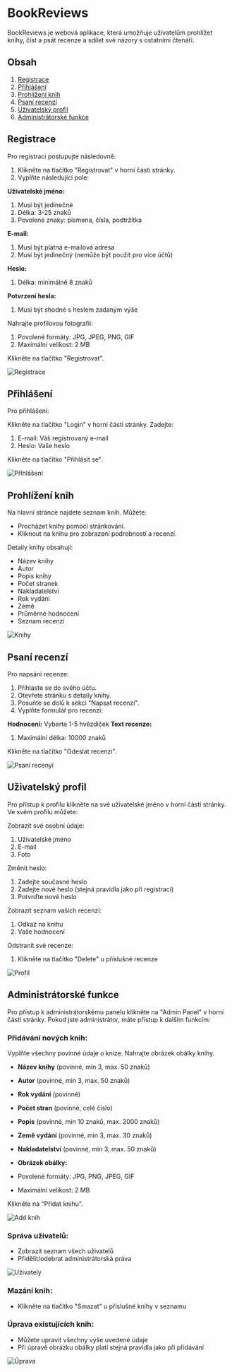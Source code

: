 # BookReviews

BookReviews je webová aplikace, která umožňuje uživatelům prohlížet knihy, číst a psát recenze a sdílet své názory s ostatními čtenáři.





## Obsah

1. [Registrace](#registrace)
2. [Přihlášení](#přihlášení)
3. [Prohlížení knih](#prohlížení-knih)
4. [Psaní recenzí](#psaní-recenzí)
5. [Uživatelský profil](#uživatelský-profil)
6. [Administrátorské funkce](#administrátorské-funkce)


## Registrace 

Pro registraci postupujte následovně:

1. Klikněte na tlačítko "Registrovat" v horní části stránky.
2. Vyplňte následující pole:

 **Uživatelské jméno:**

1. Musí být jedinečné
2. Délka: 3-25 znaků
3. Povolené znaky: písmena, čísla, podtržítka




 **E-mail:**

1. Musí být platná e-mailová adresa
2. Musí být jedinečný (nemůže být použit pro více účtů)



 **Heslo:**

1. Délka: minimálně 8 znaků



 **Potvrzení hesla:**

1. Musí být shodné s heslem zadaným výše






 Nahrajte profilovou fotografii:

1. Povolené formáty: JPG, JPEG, PNG, GIF
2. Maximální velikost: 2 MB



 Klikněte na tlačítko "Registrovat".


 ![Registrace](DOC_FOTO/040450.png)



## Přihlášení

Pro přihlášení:

 Klikněte na tlačítko "Login" v horní části stránky.
 Zadejte:

1. E-mail: Váš registrovaný e-mail
2. Heslo: Vaše heslo



 Klikněte na tlačítko "Přihlásit se".



 ![Přihlášení](DOC_FOTO/040410.png)


## Prohlížení knih

Na hlavní stránce najdete seznam knih. Můžete:

- Procházet knihy pomocí stránkování.
- Kliknout na knihu pro zobrazení podrobností a recenzí.





Detaily knihy obsahují:

- Název knihy
- Autor
- Popis knihy
- Počet stranek
- Nakladatelství
- Rok vydání
- Země
- Průměrné hodnocení
- Seznam recenzí





 ![Knihy](DOC_FOTO/040647.png)



## Psaní recenzí

Pro napsání recenze:

1. Přihlaste se do svého účtu.
2. Otevřete stránku s detaily knihy.
3. Posuňte se dolů k sekci "Napsat recenzi".
4. Vyplňte formulář pro recenzi:

 **Hodnocení:** Vyberte 1-5 hvězdiček
 **Text recenze:**

1. Maximální délka: 10000 znaků






  Klikněte na tlačítko "Odeslat recenzi".



 ![Psaní recenyí](DOC_FOTO/040805.png)


## Uživatelský profil

Pro přístup k profilu klikněte na své uživatelské jméno v horní části stránky.
Ve svém profilu můžete:

 Zobrazit své osobní údaje:

1. Uživatelské jméno
2. E-mail
3. Foto



 Změnit heslo:

1. Zadejte současné heslo
2. Zadejte nové heslo (stejná pravidla jako při registraci)
3. Potvrďte nové heslo



 Zobrazit seznam vašich recenzí:

1. Odkaz na knihu
2. Vaše hodnocení



 Odstranit své recenze:

1. Klikněte na tlačítko "Delete" u příslušné recenze






 ![Profil](DOC_FOTO/040719.png)


## Administrátorské funkce  

Pro přístup k administrátorskému panelu klikněte na "Admin Panel" v horní části stránky.
Pokud jste administrátor, máte přístup k dalším funkcím:

### Přidávání nových knih:


 Vyplňte všechny povinné údaje o knize.
 Nahrajte obrázek obálky knihy.

- **Název knihy** (povinné, min 3, max. 50 znaků)
- **Autor** (povinné, min 3, max. 50 znaků)
- **Rok vydání** (povinné)
- **Počet stran** (povinné, celé číslo)
- **Popis** (povinné, min 10 znaků, max. 2000 znaků)
- **Země vydání** (povinné, min 3, max. 30 znaků)
- **Nakladatelství** (povinné, min 3, max. 50 znaků)
- **Obrázek obálky:**

- Povolené formáty: JPG, PNG, JPEG, GIF
- Maximální velikost: 2 MB


 Klikněte na "Přidat knihu".


 ![Add knih](DOC_FOTO/040729.png)

### Správa uživatelů:

- Zobrazit seznam všech uživatelů
- Přidělit/odebrat administrátorská práva


 ![Uživately](DOC_FOTO/040742.png)

### Mazání knih:

- Klikněte na tlačítko "Smazat" u příslušné knihy v seznamu

 ### Úprava existujících knih:

- Můžete upravit všechny výše uvedené údaje
- Při úpravě obrázku obálky platí stejná pravidla jako při přidávání

 ![Úprava](DOC_FOTO/040842.png)








